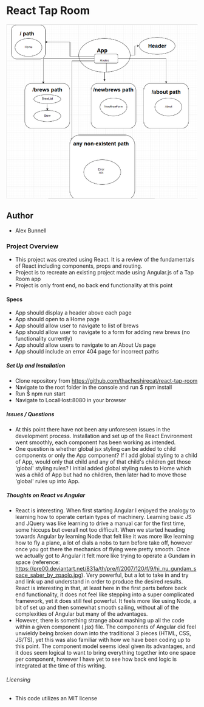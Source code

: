 # React Tap Room

![alt text](https://raw.githubusercontent.com/thacheshirecat/react-tap-room/master/src/assets/images/TapRoomMap.png)

## Author
  * Alex Bunnell

### Project Overview
  * This project was created using React. It is a review of the fundamentals of React including components, props and routing.
  * Project is to recreate an existing project made using Angular.js of a Tap Room app
  * Project is only front end, no back end functionality at this point

#### Specs
  * App should display a header above each page
  * App should open to a Home page
  * App should allow user to navigate to list of brews
  * App should allow user to navigate to a form for adding new brews (no functionality currently)
  * App should allow users to navigate to an About Us page
  * App should include an error 404 page for incorrect paths

##### Set Up and Installation
  * Clone repository from https://github.com/thacheshirecat/react-tap-room
  * Navigate to the root folder in the console and run $ npm install
  * Run $ npm run start
  * Navigate to LocalHost:8080 in your browser

##### Issues / Questions
  * At this point there have not been any unforeseen issues in the development process. Installation and set up of the React Environment went smoothly, each component has been working as intended.
  * One question is whether global jsx styling can be added to child components or only the App component? If I add global styling to a child of App, would only that child and any of that child's children get those 'global' styling rules? I initial added global styling rules to Home which was a child of App but had no children, then later had to move those 'global' rules up into App.

##### Thoughts on React vs Angular
  * React is interesting. When first starting Angular I enjoyed the analogy to learning how to operate certain types of machinery. Learning basic JS and JQuery was like learning to drive a manual car for the first time, some hiccups but overall not too difficult. When we started heading towards Angular by learning Node that felt like it was more like learning how to fly a plane, a lot of dials a nobs to turn before take off, however once you got there the mechanics of flying were pretty smooth. Once we actually got to Angular it felt more like trying to operate a Gundam in space (reference: https://pre00.deviantart.net/831a/th/pre/f/2007/120/f/9/hi_nu_gundam_space_saber_by_zpaolo.jpg). Very powerful, but a lot to take in and try and link up and understand in order to produce the desired results. React is interesting in that, at least here in the first parts before back end functionality, it does not feel like stepping into a super complicated framework, yet it does still feel powerful. It feels more like using Node, a bit of set up and then somewhat smooth sailing, without all of the complexities of Angular but many of the advantages.
  * However, there is something strange about mashing up all the code within a given component (.jsx) file. The components of Angular did feel unwieldy being broken down into the traditional 3 pieces (HTML, CSS, JS/TS), yet this was also familiar with how we have been coding up to this point. The component model seems ideal given its advantages, and it does seem logical to want to bring everything together into one space per component, however I have yet to see how back end logic is integrated at the time of this writing.

###### Licensing
  * This code utilizes an MIT license
